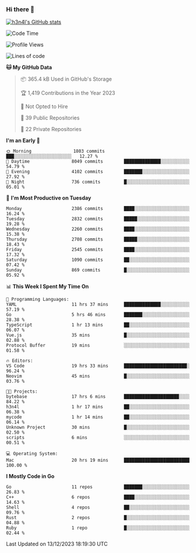 ### Hi there 👋

[![h3n4l's GitHub stats](https://github-readme-stats.vercel.app/api?username=h3n4l&count_private=true&show_icons=true&theme=radical)](https://github.com/h3n4l/github-readme-stats)

<!--START_SECTION:waka-->
![Code Time](http://img.shields.io/badge/Code%20Time-1%2C778%20hrs%2039%20mins-blue)

![Profile Views](http://img.shields.io/badge/Profile%20Views-0-blue)

![Lines of code](https://img.shields.io/badge/From%20Hello%20World%20I%27ve%20Written-3.9%20million%20lines%20of%20code-blue)

**🐱 My GitHub Data** 

> 📦 365.4 kB Used in GitHub's Storage 
 > 
> 🏆 1,419 Contributions in the Year 2023
 > 
> 🚫 Not Opted to Hire
 > 
> 📜 39 Public Repositories 
 > 
> 🔑 22 Private Repositories 
 > 
**I'm an Early 🐤** 

```text
🌞 Morning                1803 commits        ███░░░░░░░░░░░░░░░░░░░░░░   12.27 % 
🌆 Daytime                8049 commits        ██████████████░░░░░░░░░░░   54.79 % 
🌃 Evening                4102 commits        ███████░░░░░░░░░░░░░░░░░░   27.92 % 
🌙 Night                  736 commits         █░░░░░░░░░░░░░░░░░░░░░░░░   05.01 % 
```
📅 **I'm Most Productive on Tuesday** 

```text
Monday                   2386 commits        ████░░░░░░░░░░░░░░░░░░░░░   16.24 % 
Tuesday                  2832 commits        █████░░░░░░░░░░░░░░░░░░░░   19.28 % 
Wednesday                2260 commits        ████░░░░░░░░░░░░░░░░░░░░░   15.38 % 
Thursday                 2708 commits        █████░░░░░░░░░░░░░░░░░░░░   18.43 % 
Friday                   2545 commits        ████░░░░░░░░░░░░░░░░░░░░░   17.32 % 
Saturday                 1090 commits        ██░░░░░░░░░░░░░░░░░░░░░░░   07.42 % 
Sunday                   869 commits         █░░░░░░░░░░░░░░░░░░░░░░░░   05.92 % 
```


📊 **This Week I Spent My Time On** 

```text
💬 Programming Languages: 
YAML                     11 hrs 37 mins      ██████████████░░░░░░░░░░░   57.19 % 
Go                       5 hrs 46 mins       ███████░░░░░░░░░░░░░░░░░░   28.38 % 
TypeScript               1 hr 13 mins        ██░░░░░░░░░░░░░░░░░░░░░░░   06.07 % 
Vue.js                   35 mins             █░░░░░░░░░░░░░░░░░░░░░░░░   02.88 % 
Protocol Buffer          19 mins             ░░░░░░░░░░░░░░░░░░░░░░░░░   01.58 % 

🔥 Editors: 
VS Code                  19 hrs 33 mins      ████████████████████████░   96.24 % 
Neovim                   45 mins             █░░░░░░░░░░░░░░░░░░░░░░░░   03.76 % 

🐱‍💻 Projects: 
bytebase                 17 hrs 6 mins       █████████████████████░░░░   84.22 % 
h3n4l                    1 hr 17 mins        ██░░░░░░░░░░░░░░░░░░░░░░░   06.38 % 
mycode                   1 hr 14 mins        ██░░░░░░░░░░░░░░░░░░░░░░░   06.14 % 
Unknown Project          30 mins             █░░░░░░░░░░░░░░░░░░░░░░░░   02.50 % 
scripts                  6 mins              ░░░░░░░░░░░░░░░░░░░░░░░░░   00.51 % 

💻 Operating System: 
Mac                      20 hrs 19 mins      █████████████████████████   100.00 % 
```

**I Mostly Code in Go** 

```text
Go                       11 repos            ███████░░░░░░░░░░░░░░░░░░   26.83 % 
C++                      6 repos             ████░░░░░░░░░░░░░░░░░░░░░   14.63 % 
Shell                    4 repos             ██░░░░░░░░░░░░░░░░░░░░░░░   09.76 % 
Rust                     2 repos             █░░░░░░░░░░░░░░░░░░░░░░░░   04.88 % 
Ruby                     1 repo              █░░░░░░░░░░░░░░░░░░░░░░░░   02.44 % 
```




 Last Updated on 13/12/2023 18:19:30 UTC
<!--END_SECTION:waka-->

